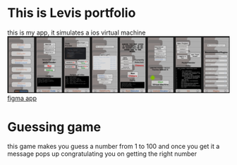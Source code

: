 
# This is Levis portfolio
this is my app, it simulates a ios virtual machine
<img src="figma.jpeg">
<a href="https://www.figma.com/design/W24io6PArAJTvi9FiclvVk/Java-Machine" target=_blank>figma app</a>

# Guessing game
this game makes you guess a number from 1 to 100 and once you get it a message pops up congratulating you on getting the right number
<a href="https://youtu.be/-lioCdnisxA">



